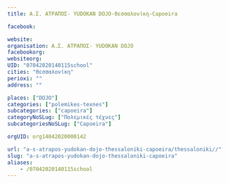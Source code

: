 ```yaml
---
title: A.Σ. ΑΤΡΑΠΟΣ- ΥUDOKAN DOJO-Θεσσαλονίκη-Capoeira

facebook:

website:
organisation: A.Σ. ΑΤΡΑΠΟΣ- ΥUDOKAN DOJO
facebookorg:
websiteorg:
UID: "07042020140115school"
cities: "Θεσσαλονίκη"
perioxi: ""
address: ""

places: ["DOJO"]
categories: ["polemikes-texnes"]
subcategories: ["capoeira"]
categoryNoSLug: ["Πολεμικές τέχνες"]
subcategoriesNoSLug: ["Capoeira"]

orgUID: org14042020000142

url: "a-s-atrapos-yudokan-dojo-thessaloniki-capoeira/thessaloniki//"
slug: "a-s-atrapos-yudokan-dojo-thessaloniki-capoeira"
aliases:
    - /07042020140115school
---
```





